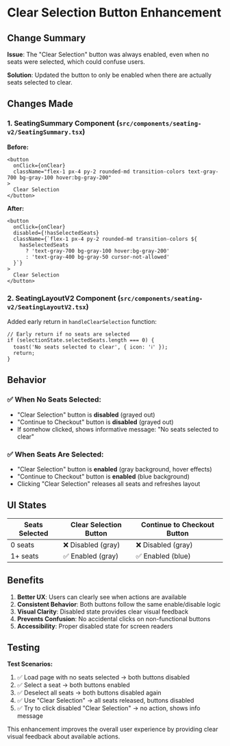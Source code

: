 # Clear Selection Button Enhancement

## Change Summary

**Issue**: The "Clear Selection" button was always enabled, even when no seats were selected, which could confuse users.

**Solution**: Updated the button to only be enabled when there are actually seats selected to clear.

## Changes Made

### 1. SeatingSummary Component (`src/components/seating-v2/SeatingSummary.tsx`)

**Before:**
```tsx
<button
  onClick={onClear}
  className="flex-1 px-4 py-2 rounded-md transition-colors text-gray-700 bg-gray-100 hover:bg-gray-200"
>
  Clear Selection
</button>
```

**After:**
```tsx
<button
  onClick={onClear}
  disabled={!hasSelectedSeats}
  className={`flex-1 px-4 py-2 rounded-md transition-colors ${
    hasSelectedSeats
      ? 'text-gray-700 bg-gray-100 hover:bg-gray-200'
      : 'text-gray-400 bg-gray-50 cursor-not-allowed'
  }`}
>
  Clear Selection
</button>
```

### 2. SeatingLayoutV2 Component (`src/components/seating-v2/SeatingLayoutV2.tsx`)

Added early return in `handleClearSelection` function:
```tsx
// Early return if no seats are selected
if (selectionState.selectedSeats.length === 0) {
  toast('No seats selected to clear', { icon: 'ℹ️' });
  return;
}
```

## Behavior

### ✅ **When No Seats Selected:**
- "Clear Selection" button is **disabled** (grayed out)
- "Continue to Checkout" button is **disabled** (grayed out)
- If somehow clicked, shows informative message: "No seats selected to clear"

### ✅ **When Seats Are Selected:**
- "Clear Selection" button is **enabled** (gray background, hover effects)
- "Continue to Checkout" button is **enabled** (blue background)
- Clicking "Clear Selection" releases all seats and refreshes layout

## UI States

| Seats Selected | Clear Selection Button | Continue to Checkout Button |
|----------------|----------------------|----------------------------|
| 0 seats        | ❌ Disabled (gray)    | ❌ Disabled (gray)          |
| 1+ seats       | ✅ Enabled (gray)     | ✅ Enabled (blue)           |

## Benefits

1. **Better UX**: Users can clearly see when actions are available
2. **Consistent Behavior**: Both buttons follow the same enable/disable logic
3. **Visual Clarity**: Disabled state provides clear visual feedback
4. **Prevents Confusion**: No accidental clicks on non-functional buttons
5. **Accessibility**: Proper disabled state for screen readers

## Testing

**Test Scenarios:**
1. ✅ Load page with no seats selected → both buttons disabled
2. ✅ Select a seat → both buttons enabled  
3. ✅ Deselect all seats → both buttons disabled again
4. ✅ Use "Clear Selection" → all seats released, buttons disabled
5. ✅ Try to click disabled "Clear Selection" → no action, shows info message

This enhancement improves the overall user experience by providing clear visual feedback about available actions.
